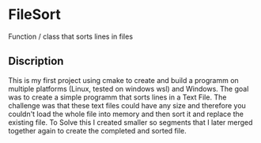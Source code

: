 # FileSort

Function / class that sorts lines in files

## Discription

This is my first project using cmake to create and build a programm on multiple platforms (Linux, tested on windows wsl) and Windows. The goal was to create a simple programm that sorts lines in a Text File. The challenge was that these text files could have any size and therefore you couldn't load the whole file into memory and then sort it and replace the existing file. To Solve this I created smaller so segments that I later merged together again to create the completed and sorted file.
